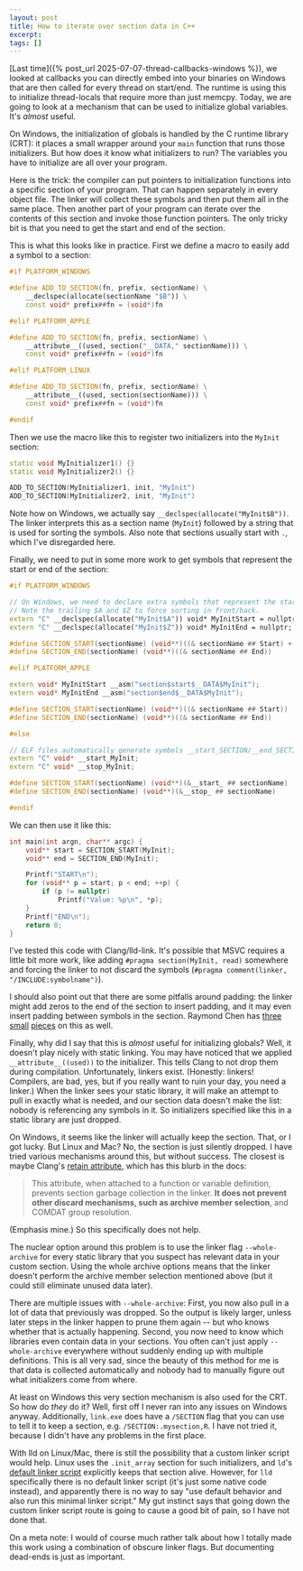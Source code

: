 ```yaml
---
layout: post
title: How to iterate over section data in C++
excerpt:
tags: []
---
```


[Last time]({% post_url 2025-07-07-thread-callbacks-windows %}), we looked at callbacks you can directly embed into your binaries on Windows that are then called for every thread on start/end. The runtime is using this to initialize thread-locals that require more than just memcpy. Today, we are going to look at a mechanism that can be used to initialize global variables. It's *almost* useful.

On Windows, the initialization of globals is handled by the C runtime library (CRT): it places a small wrapper around your `main` function that runs those initializers. But how does it know what initializers to run? The variables you have to initialize are all over your program.

Here is the trick: the compiler can put pointers to initialization functions into a specific section of your program. That can happen separately in every object file. The linker will collect these symbols and then put them all in the same place. Then another part of your program can iterate over the contents of this section and invoke those function pointers. The only tricky bit is that you need to get the start and end of the section.

This is what this looks like in practice. First we define a macro to easily add a symbol to a section:
```cpp
#if PLATFORM_WINDOWS

#define ADD_TO_SECTION(fn, prefix, sectionName) \
    __declspec(allocate(sectionName "$B")) \
    const void* prefix##fn = (void*)fn

#elif PLATFORM_APPLE

#define ADD_TO_SECTION(fn, prefix, sectionName) \
    __attribute__((used, section("__DATA," sectionName))) \
    const void* prefix##fn = (void*)fn

#elif PLATFORM_LINUX

#define ADD_TO_SECTION(fn, prefix, sectionName) \
    __attribute__((used, section(sectionName))) \
    const void* prefix##fn = (void*)fn

#endif
```

Then we use the macro like this to register two initializers into the `MyInit` section:
```cpp
static void MyInitializer1() {}
static void MyInitializer2() {}

ADD_TO_SECTION(MyInitializer1, init, "MyInit")
ADD_TO_SECTION(MyInitializer2, init, "MyInit")
```
Note how on Windows, we actually say `__declspec(allocate("MyInit$B"))`. The linker interprets this as a section name (`MyInit`) followed by a string that is used for sorting the symbols. Also note that sections usually start with `.`, which I've disregarded here.

Finally, we need to put in some more work to get symbols that represent the start or end of the section:
```cpp
#if PLATFORM_WINDOWS

// On Windows, we need to declare extra symbols that represent the start/end of the section.
// Note the trailing $A and $Z to force sorting in front/back.
extern "C" __declspec(allocate("MyInit$A")) void* MyInitStart = nullptr;
extern "C" __declspec(allocate("MyInit$Z")) void* MyInitEnd = nullptr;

#define SECTION_START(sectionName) (void**)((& sectionName ## Start) + 1)
#define SECTION_END(sectionName) (void**)((& sectionName ## End))

#elif PLATFORM_APPLE

extern void* MyInitStart __asm("section$start$__DATA$MyInit");
extern void* MyInitEnd __asm("section$end$__DATA$MyInit");

#define SECTION_START(sectionName) (void**)((& sectionName ## Start))
#define SECTION_END(sectionName) (void**)((& sectionName ## End))

#else

// ELF files automatically generate symbols __start_SECTION/__end_SECTION.
extern "C" void* __start_MyInit;
extern "C" void* __stop_MyInit;

#define SECTION_START(sectionName) (void**)(&__start_ ## sectionName)
#define SECTION_END(sectionName) (void**)(&__stop_ ## sectionName)

#endif
```

We can then use it like this:
```cpp
int main(int argn, char** argc) {
	void** start = SECTION_START(MyInit);
	void** end = SECTION_END(MyInit);

	Printf("START\n");
	for (void** p = start; p < end; ++p) {
		if (p != nullptr)
			Printf("Value: %p\n", *p);
	}
	Printf("END\n");
	return 0;
}
```

I've tested this code with Clang/lld-link. It's possible that MSVC requires a little bit more work, like adding `#pragma section(MyInit, read)` somewhere and forcing the linker to not discard the symbols (`#pragma comment(linker, "/INCLUDE:symbolname")`).

I should also point out that there are some pitfalls around padding: the linker might add zeros to the end of the section to insert padding, and it may even insert padding between symbols in the section. Raymond Chen has [three](https://devblogs.microsoft.com/oldnewthing/20181107-00/?p=100155) [small](https://devblogs.microsoft.com/oldnewthing/20181108-00/?p=100165) [pieces](https://devblogs.microsoft.com/oldnewthing/20181109-00/?p=100175) on this as well.

Finally, why did I say that this is *almost* useful for initializing globals? Well, it doesn't play nicely with static linking. You may have noticed that we applied `__attribute__((used))` to the initializer. This tells Clang to not drop them during compilation. Unfortunately, linkers exist. (Honestly: linkers! Compilers, are bad, yes, but if you really want to ruin your day, you need a linker.) When the linker sees your static library, it will make an attempt to pull in exactly what is needed, and our section data doesn't make the list: nobody is referencing any symbols in it. So initializers specified like this in a static library are just dropped.

On Windows, it seems like the linker will actually keep the section. That, or I got lucky. But Linux and Mac? No, the section is just silently dropped. I have tried various mechanisms around this, but without success. The closest is maybe Clang's [retain attribute](https://clang.llvm.org/docs/AttributeReference.html#retain), which has this blurb in the docs:

> This attribute, when attached to a function or variable definition, prevents section garbage collection in the linker. **It does not prevent other discard mechanisms, such as archive member selection**, and COMDAT group resolution.

(Emphasis mine.) So this specifically does  not help.

The nuclear option around this problem is to use the linker flag `--whole-archive` for every static library that you suspect has relevant data in your custom section. Using the whole archive options means that the linker doesn't perform the archive member selection mentioned above (but it could still eliminate unused data later).

There are multiple issues with `--whole-archive`: First, you now also pull in a lot of data that previously was dropped. So the output is likely larger, unless later steps in the linker happen to prune them again -- but who knows whether that is actually happening. Second, you now need to know which libraries even contain data in your sections. You often can't just apply `--whole-archive` everywhere without suddenly ending up with multiple definitions. This is all very sad, since the beauty of this method for me is that data is collected automatically and nobody had to manually figure out what initializers come from where.

At least on Windows this very section mechanism is also used for the CRT. So how do _they_ do it? Well, first off I never ran into any issues on Windows anyway. Additionally, `link.exe` does have a `/SECTION` flag that you can use to tell it to keep a section, e.g. `/SECTION:.mysection,R`. I have not tried it, because I didn't have any problems in the first place.

With lld on Linux/Mac, there is still the possibility that a custom linker script would help. Linux uses the `.init_array` section for such initializers, and `ld`'s [default linker script](https://gist.github.com/csukuangfj/c4bd4f406912850efcbedd2367ac5f33#file-default-linker-script-txt-L123) explicitly keeps that section alive. However, for `lld` specifically there is no default linker script (it's just some native code instead), and apparently there is no way to say "use default behavior and also run this minimal linker script." My gut instinct says that going down the custom linker script route is going to cause a good bit of pain, so I have not done that.

On a meta note: I would of course much rather talk about how I totally made this work using a combination of obscure linker flags. But documenting dead-ends is just as important.

